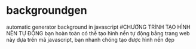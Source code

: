 # backgroundgen
automatic generator background in javascript
#CHƯƠNG TRÌNH TẠO HÌNH NÊN TỰ ĐỘNG
bạn hoàn toàn có thể tạo hình nền tự động bằng trang web này
dựa trên mã javascript, bạn nhanh chóng tạo được hình nền đẹp
